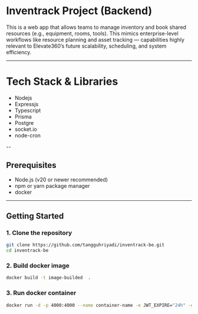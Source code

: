 # Inventrack Project (Backend)

This is a web app that allows teams to manage inventory and book shared resources (e.g., equipment, 
rooms, tools). This mimics enterprise-level workflows like resource planning and asset tracking — capabilities 
highly relevant to Elevate360’s future scalability, scheduling, and system efficiency.

---

# Tech Stack & Libraries
- Nodejs
- Expressjs
- Typescript
- Prisma
- Postgre
- socket.io
- node-cron

--

## Prerequisites

- Node.js (v20 or newer recommended)
- npm or yarn package manager
- docker

---

## Getting Started

### 1. Clone the repository

```bash
git clone https://github.com/tangguhriyadi/inventrack-be.git
cd inventrack-be
```

### 2. Build docker image
```bash
docker build -t image-builded  .
```

### 3. Run docker container
```bash
docker run -d -p 4000:4000 --name container-name -e JWT_EXPIRE="24h" -e JWT_SECRET="291263dd314b9d5c48402678a4f9d6f799846fe773a1ced6e28b2432f0147051"  -e NODE_ENV="production"  -e PORT="4000"  -e SALT_ROUND="10" -e DATABASE_URL="postgresql://postgres.yqwkcvcutagrzbvtsqye:Stronghold2%40@aws-0-ap-southeast-1.pooler.supabase.com:5432/postgres" -e FRONTEND_URL="https://inventrack-fe.vercel.app" image-builded
```
